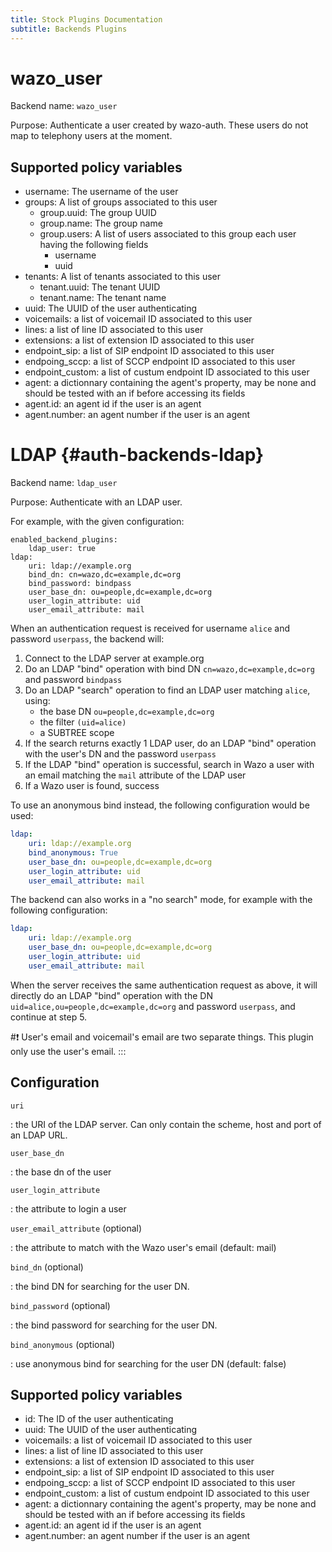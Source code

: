 ```yaml
---
title: Stock Plugins Documentation
subtitle: Backends Plugins
---
```


wazo_user
==========

Backend name: `wazo_user`

Purpose: Authenticate a user created by wazo-auth. These users do not
map to telephony users at the moment.

Supported policy variables
--------------------------

-   username: The username of the user
-   groups: A list of groups associated to this user
    -   group.uuid: The group UUID
    -   group.name: The group name
    -   group.users: A list of users associated to this group each user
        having the following fields
        -   username
        -   uuid
-   tenants: A list of tenants associated to this user
    -   tenant.uuid: The tenant UUID
    -   tenant.name: The tenant name
-   uuid: The UUID of the user authenticating
-   voicemails: a list of voicemail ID associated to this user
-   lines: a list of line ID associated to this user
-   extensions: a list of extension ID associated to this user
-   endpoint_sip: a list of SIP endpoint ID associated to this user
-   endpoing_sccp: a list of SCCP endpoint ID associated to this user
-   endpoint_custom: a list of custum endpoint ID associated to this
    user
-   agent: a dictionnary containing the agent's property, may be none
    and should be tested with an if before accessing its fields
-   agent.id: an agent id if the user is an agent
-   agent.number: an agent number if the user is an agent

LDAP {#auth-backends-ldap}
====

Backend name: `ldap_user`

Purpose: Authenticate with an LDAP user.

For example, with the given configuration:

``` {.sourceCode .yaml}
enabled_backend_plugins:
    ldap_user: true
ldap:
    uri: ldap://example.org
    bind_dn: cn=wazo,dc=example,dc=org
    bind_password: bindpass
    user_base_dn: ou=people,dc=example,dc=org
    user_login_attribute: uid
    user_email_attribute: mail
```

When an authentication request is received for username `alice` and
password `userpass`, the backend will:

1.  Connect to the LDAP server at example.org
2.  Do an LDAP "bind" operation with bind DN
    `cn=wazo,dc=example,dc=org` and password `bindpass`
3.  Do an LDAP "search" operation to find an LDAP user matching
    `alice`, using:
    -   the base DN `ou=people,dc=example,dc=org`
    -   the filter `(uid=alice)`
    -   a SUBTREE scope
4.  If the search returns exactly 1 LDAP user, do an LDAP "bind"
    operation with the user's DN and the password `userpass`
5.  If the LDAP "bind" operation is successful, search in Wazo a user
    with an email matching the `mail` attribute of the LDAP user
6.  If a Wazo user is found, success

To use an anonymous bind instead, the following configuration would be
used:

```YAML
ldap:
    uri: ldap://example.org
    bind_anonymous: True
    user_base_dn: ou=people,dc=example,dc=org
    user_login_attribute: uid
    user_email_attribute: mail
```

The backend can also works in a "no search" mode, for example with the
following configuration:

```YAML
ldap:
    uri: ldap://example.org
    user_base_dn: ou=people,dc=example,dc=org
    user_login_attribute: uid
    user_email_attribute: mail
```

When the server receives the same authentication request as above, it
will directly do an LDAP "bind" operation with the DN
`uid=alice,ou=people,dc=example,dc=org` and password `userpass`, and
continue at step 5.

#:exclamation: User's email and voicemail's email are two separate things. This
plugin only use the user's email.
:::

Configuration
-------------

`uri`

:   the URI of the LDAP server. Can only contain the scheme, host and
    port of an LDAP URL.

`user_base_dn`

:   the base dn of the user

`user_login_attribute`

:   the attribute to login a user

`user_email_attribute` (optional)

:   the attribute to match with the Wazo user's email (default: mail)

`bind_dn` (optional)

:   the bind DN for searching for the user DN.

`bind_password` (optional)

:   the bind password for searching for the user DN.

`bind_anonymous` (optional)

:   use anonymous bind for searching for the user DN (default: false)

Supported policy variables
--------------------------

-   id: The ID of the user authenticating
-   uuid: The UUID of the user authenticating
-   voicemails: a list of voicemail ID associated to this user
-   lines: a list of line ID associated to this user
-   extensions: a list of extension ID associated to this user
-   endpoint_sip: a list of SIP endpoint ID associated to this user
-   endpoing_sccp: a list of SCCP endpoint ID associated to this user
-   endpoint_custom: a list of custum endpoint ID associated to this
    user
-   agent: a dictionnary containing the agent's property, may be none
    and should be tested with an if before accessing its fields
-   agent.id: an agent id if the user is an agent
-   agent.number: an agent number if the user is an agent
